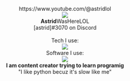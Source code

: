 


<p align="center">
https://www.youtube.com/@astridlol<br>
<img src="https://gitpfp.wav.blue/pfp?mag=1&name=Astrid&colour=bfghdk">
  <br><b>Astrid</b>WasHereLOL<br>
  [astrid]#3070 on Discord<br><br>
  Tech I use: <br>
  <a href="https://skillicons.dev">
    <img src="https://skillicons.dev/icons?i=raspberrypi,py,swift,svg,stackoverflow,ps,azure" />
  </a><br>
  Software I use: <br>
  <a href="https://skillicons.dev">
    <img src="https://skillicons.dev/icons?i=twitter,instagram,discord,github,git,vscode" />
  </a><br>
  <b>I am content creator trying to learn programig</b><br>
  "I like python becuz it's slow like me"
 
</p>
